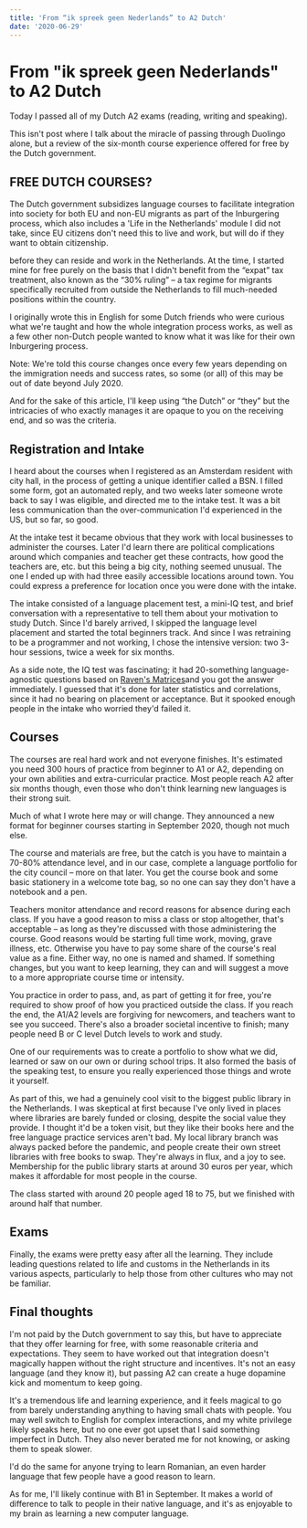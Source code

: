 ```yaml
---
title: 'From “ik spreek geen Nederlands” to A2 Dutch'
date: '2020-06-29'
---
```


# From "ik spreek geen Nederlands" to A2 Dutch

Today I passed all of my Dutch A2 exams (reading, writing and speaking).

This isn't post where I talk about the miracle of passing through Duolingo alone, but a review of the six-month course experience offered for free by the Dutch government.

## FREE DUTCH COURSES?

The Dutch government subsidizes language courses to facilitate integration into society for both EU and non-EU migrants as part of the Inburgering process, which also includes a 'Life in the Netherlands' module I did not take, since EU citizens don't need this to live and work, but will do if they want to obtain citizenship.

before they can reside and work in the Netherlands. At the time, I started mine for free purely on the basis that I didn't benefit from the “expat” tax treatment, also known as the “30% ruling” – a tax regime for migrants specifically recruited from outside the Netherlands to fill much-needed positions within the country.

I originally wrote this in English for some Dutch friends who were curious what we're taught and how the whole integration process works, as well as a few other non-Dutch people wanted to know what it was like for their own Inburgering process.

Note:
We're told this course changes once every few years depending on the immigration needs and success rates, so some (or all) of this may be out of date beyond July 2020.

And for the sake of this article, I'll keep using “the Dutch” or “they” but the intricacies of who exactly manages it are opaque to you on the receiving end, and so was the criteria.

## Registration and Intake

I heard about the courses when I registered as an Amsterdam resident with city hall, in the process of getting a unique identifier called a BSN. I filled some form, got an automated reply, and two weeks later someone wrote back to say I was eligible, and directed me to the intake test. It was a bit less communication than the over-communication I'd experienced in the US, but so far, so good.

At the intake test it became obvious that they work with local businesses to administer the courses. Later I'd learn there are political complications around which companies and teacher get these contracts, how good the teachers are, etc. but this being a big city, nothing seemed unusual. The one I ended up with had three easily accessible locations around town. You could express a preference for location once you were done with the intake.

The intake consisted of a language placement test, a mini-IQ test, and brief conversation with a representative to tell them about your motivation to study Dutch. Since I'd barely arrived, I skipped the language level placement and started the total beginners track. And since I was retraining to be a programmer and not working, I chose the intensive version: two 3-hour sessions, twice a week for six months.

As a side note, the IQ test was fascinating; it had 20-something language-agnostic questions based on [Raven's Matrices](https://en.wikipedia.org/wiki/Raven%27s_Progressive_Matrices)and you got the answer immediately. I guessed that it's done for later statistics and correlations, since it had no bearing on placement or acceptance. But it spooked enough people in the intake who worried they'd failed it.

## Courses

The courses are real hard work and not everyone finishes. It's estimated you need 300 hours of practice from beginner to A1 or A2, depending on your own abilities and extra-curricular practice. Most people reach A2 after six months though, even those who don't think learning new languages is their strong suit.

Much of what I wrote here may or will change. They announced a new format for beginner courses starting in September 2020, though not much else.

The course and materials are free, but the catch is you have to maintain a 70-80% attendance level, and in our case, complete a language portfolio for the city council – more on that later. You get the course book and some basic stationery in a welcome tote bag, so no one can say they don't have a notebook and a pen.

Teachers monitor attendance and record reasons for absence during each class. If you have a good reason to miss a class or stop altogether, that's acceptable – as long as they're discussed with those administering the course. Good reasons would be starting full time work, moving, grave illness, etc. Otherwise you have to pay some share of the course's real value as a fine. Either way, no one is named and shamed. If something changes, but you want to keep learning, they can and will suggest a move to a more appropriate course time or intensity.

You practice in order to pass, and, as part of getting it for free, you're required to show proof of how you practiced outside the class. If you reach the end, the A1/A2 levels are forgiving for newcomers, and teachers want to see you succeed. There's also a broader societal incentive to finish; many people need B or C level Dutch levels to work and study.

One of our requirements was to create a portfolio to show what we did, learned or saw on our own or during school trips. It also formed the basis of the speaking test, to ensure you really experienced those things and wrote it yourself.

As part of this, we had a genuinely cool visit to the biggest public library in the Netherlands. I was skeptical at first because I've only lived in places where libraries are barely funded or closing, despite the social value they provide. I thought it'd be a token visit, but they like their books here and the free language practice services aren't bad. My local library branch was always packed before the pandemic, and people create their own street libraries with free books to swap. They're always in flux, and a joy to see. Membership for the public library starts at around 30 euros per year, which makes it affordable for most people in the course.

The class started with around 20 people aged 18 to 75, but we finished with around half that number.

## Exams

Finally, the exams were pretty easy after all the learning. They include leading questions related to life and customs in the Netherlands in its various aspects, particularly to help those from other cultures who may not be familiar.

## Final thoughts

I'm not paid by the Dutch government to say this, but have to appreciate that they offer learning for free, with some reasonable criteria and expectations. They seem to have worked out that integration doesn't magically happen without the right structure and incentives. It's not an easy language (and they know it), but passing A2 can create a huge dopamine kick and momentum to keep going.

It's a tremendous life and learning experience, and it feels magical to go from barely understanding anything to having small chats with people. You may well switch to English for complex interactions, and my white privilege likely speaks here, but no one ever got upset that I said something imperfect in Dutch. They also never berated me for not knowing, or asking them to speak slower.

I'd do the same for anyone trying to learn Romanian, an even harder language that few people have a good reason to learn.

As for me, I'll likely continue with B1 in September. It makes a world of difference to talk to people in their native language, and it's as enjoyable to my brain as learning a new computer language.
